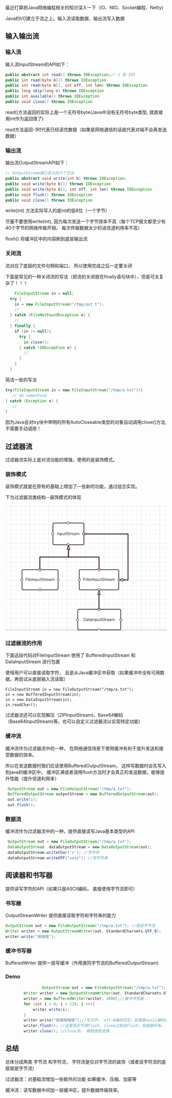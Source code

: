 最近打算把Java网络编程相关的知识深入一下（IO、NIO、Socket编程、Netty)

Java的I/O建立于流之上。输入流读取数据、输出流写入数据

## 输入输出流

### 输入流

输入流InputStream的API如下：

```java
public abstract int read() throws IOException;//-1 到 255
public int read(byte b[]) throws IOException 
public int read(byte b[], int off, int len) throws IOException
public long skip(long n) throws IOException
public int available() throws IOException
public void close() throws IOException 
```

read()方法返回的实际上是一个无符号byte(Java中没有无符号byte类型, 就直接用int作为返回值了)

read方法返回-1时代表已经读完数据（如果是网络通信的话就代表对端不会再发送数据）

### 输出流

输出流OutputStreamAPI如下：

```java
// OutputStream接口定义的几个方法
public abstract void write(int b) throws IOException;
public void write(byte b[]) throws IOException 
public void write(byte b[], int off, int len) throws IOException
public void flush() throws IOException
public void close() throws IOException
```

write(int) 方法实际写入的是int的低8位（一个字节）

尽量不要使用write(int), 因为每次发送一个字节效率不高（每个TCP报文都至少有40个字节的网络传输开销， 每次传输数据太少的话信道利用率不高）

flush() 将缓冲区中的内容刷到底层输出流

### 关闭流

流对应了底层的文件句柄和端口， 所以使用完成之后一定要关闭

下面是常见的一种关闭流的写法（把流的关闭放在finally语句块中），但是可太复杂了！！！

```java
	FileInputStream in = null;
  try {
    in = new FileInputStream("/tmp/axt.t");
    //
  } catch (FileNotFoundException e) {
    //
  } finally {
    if (in != null){
      try {
        in.close();
      } catch (IOException e) {
        //
      }
    }
  }
```

简洁一些的写法

```java
try(FileInputStream in = new FileInputStream("/tmp/a.txt")){
   // do somethind
} catch (Exception e) {
   //
}

```

因为Java会对try块中申明的所有AutoCloseable类型的对象自动调用close()方法,不需要手动调用！

## 过滤器流

过滤器流实际上是对流功能的增强，使用的是装饰模式。

### 装饰模式

装饰模式就是在原有的基础上增加了一些新的功能，通过组合实现。

下为过滤器流类结构--装饰模式的体现

![image-20200926135124303](../picture/IO过滤器流类结构.png)

### 过滤器流的作用

下面这段代码对FileInputStream 使用了 BufferedInputStream 和 DataInputStream 进行包裹

使得用户可以直接读取字符， 且是从Java缓冲区中获取（如果缓冲中没有可用数据，再尝试从底层输入流读取）

```
FileInputStream in = new FileOutputStream("/tmp/a.txt");
in = new BufferedInputStream(in);
in = new DataInputStream(in);
in.readChar();
```

过滤器流还可以实现解压（ZIPInputStream)、Base64解码（Base64InputStream)等，也可以自定义过滤器流以实现特定功能）

### 缓冲流

缓冲流作为过滤器流中的一种， 在网络通信场景下使用缓冲有利于提升发送和接受数据的效率。

所以在发送数据时我们应该使用BufferedOutputStream， 这样写数据时会先写入到java的缓冲区中， 缓冲区满或者调用flush方法时才会真正的发送数据，能够提升性能（提升信道利用率）

```java
 OutputStream out = new FileOutputStream("/tmp/a.txt");
 BufferedOutputStream outputStream = new BufferedOutputStream(out);
 out.write(1);
 out.flush();
```



### 数据流

缓冲流作为过滤器流中的一种，提供直接读写Java基本类型的API

```java
 OutputStream out = new FileOutputStream("/tmp/a.txt");
 DataOutputStream  dataOutputStream = new DataOutputStream(out);
 dataOutputStream.writeChar('c'); //写字符
 dataOutputStream.writeUTF("ssss"); //写字符串
```

## 阅读器和书写器

提供读写字符的API（如果只是ASCII编码， 直接使用字节流即可）

### 书写器

OutputStreamWriter 提供直接读取字符和字符串的能力

```java
OutputStream out = new FileOutputStream("/tmp/a.txt"); //底层字节流
Writer writer = new OutputStreamWriter(out, StandardCharsets.UTF_8);
writer.write("哈哈哈");
```

### 缓冲书写器 

BufferedWriter 提供一层写缓冲（作用类同字节流的BufferedOutputStream)

### Demo

```java
 				OutputStream out = new FileOutputStream("/tmp/a.txt"); //底层字节流
        Writer writer = new OutputStreamWriter(out, StandardCharsets.UTF_8);//书写器（编码）
        writer = new BufferedWriter(writer, 1000);//缓冲书写器
        for (int i = 0; i < 128; i ++){
            writer.write(i); 
        }
        writer.write("哈哈哈哈哈");//写汉字， utf-8编码可见，如果是ascii编码会乱码
        writer.flush(); //这里其实不用flush, close之前会flush，但是最好有。
        writer.close(); //close流， 释放底层资源。

```



## 总结

总体分成两类 字节流 和字符流， 字符流是仅对字节流的装饰（或者说字符流的底层就是字节流）

过滤器流：对基础流增加一些额外的功能 如果缓冲、压缩、加密等

缓冲流：读写数据中间加一层缓冲区，提升数据传输效率。





